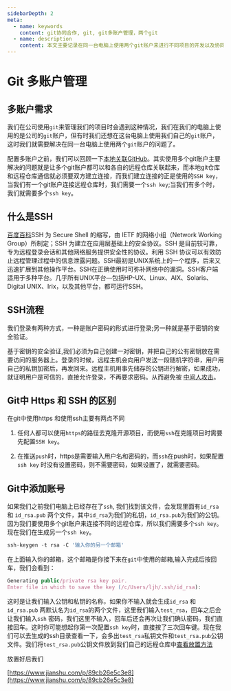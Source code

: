 ```yaml
---
sidebarDepth: 2
meta:
  - name: keywords
    content: git协同合作, git, git多账户管理，两个git
  - name: description
    content: 本文主要记录在同一台电脑上使用两个git账户来进行不同项目的开发以及协同合作。
---
```



# Git 多账户管理



## 多账户需求

我们在公司使用`git`来管理我们的项目时会遇到这种情况，我们在我们的电脑上使用的是公司的`git`账户，但有时我们还想在这台电脑上使用我们自己的`git`账户，这时我们就需要解决在同一台电脑上使用两个`git`账户的问题了。

配置多账户之前，我们可以回顾一下[本地关联GitHub](/git/Git的远程操作.html#_3-本地关联github)。其实使用多个git账户主要解决的问题就是让多个git账户都可以和各自的远程仓库关联起来，而本地git仓库和远程仓库通信就必须要双方建立连接，而我们建立连接的正是使用的`SSH key`，当我们有一个git账户连接远程仓库时，我们需要一个`ssh key`;当我们有多个时，我们就需要多个`ssh key`。

## 什么是SSH

[百度百科](https://baike.baidu.com/item/ssh/10407)SSH 为 Secure Shell 的缩写，由 IETF 的网络小组（Network Working Group）所制定；SSH 为建立在应用层基础上的安全协议。SSH 是目前较可靠，专为远程登录会话和其他网络服务提供安全性的协议。利用 SSH 协议可以有效防止远程管理过程中的信息泄露问题。SSH最初是UNIX系统上的一个程序，后来又迅速扩展到其他操作平台。SSH在正确使用时可弥补网络中的漏洞。SSH客户端适用于多种平台。几乎所有UNIX平台—包括HP-UX、Linux、AIX、Solaris、Digital UNIX、Irix，以及其他平台，都可运行SSH。


## SSH流程

我们登录有两种方式，一种是账户密码的形式进行登录;另一种就是基于密钥的安全验证。

基于密钥的安全验证,我们必须为自己创建一对密钥，并把自己的公有密钥放在需要访问的服务器上。登录的时候，远程主机会向用户发送一段随机字符串，用户用自己的私钥加密后，再发回来。远程主机用事先储存的公钥进行解密，如果成功，就证明用户是可信的，直接允许登录，不再要求密码。从而避免被 [中间人攻击](https://zh.wikipedia.org/wiki/%E4%B8%AD%E9%97%B4%E4%BA%BA%E6%94%BB%E5%87%BB)。


## Git中 Https 和 SSH 的区别

在git中使用https 和使用ssh主要有两点不同

1. 任何人都可以使用`https`的路径去克隆开源项目，而使用`ssh`在克隆项目时需要先配置`SSH key`。

2. 在推送`push`时，https是需要输入用户名和密码的，而`ssh`在push时，如果配置`ssh key` 时没有设置密码，则不需要密码，如果设置了，就需要密码。


## Git中添加账号

如果我们之前我们电脑上已经存在了`ssh`, 我们找到该文件，会发现里面有`id_rsa` 和 `id_rsa.pub` 两个文件，其中`id_rsa`为我们的私钥，`id_rsa.pub`为我们的公钥。因为我们要使用多个git账户来连接不同的远程仓库，所以我们需要多个`ssh key`。现在我们在生成另一个`ssh key`。

```js
ssh-keygen -t rsa -C '输入你的另一个邮箱'
```
在上面输入你的邮箱，这个邮箱是你接下来在`git`中使用的邮箱,输入完成后按回车，我们会看到：

```js
Generating public/private rsa key pair.
Enter file in which to save the key (/c/Users/ljh/.ssh/id_rsa):
```
这时是让我们输入公钥和私钥的名称，如果你不输入就会生成`id_rsa` 和 `id_rsa.pub` 两默认名为`id_rsa`的两个文件，这里我们输入`test_rsa`，回车之后会让我们输入`ssh` 密码，我们这里不输入，回车后还会再次让我们确认密码，我们直接回车。这时你可能想起你第一次配置`ssh key`时，直接按了三次回车键。现在我们可以去生成的ssh目录查看一下，会多出`test_rsa`私钥文件和`test_rsa.pub`公钥文件。我们将`test_rsa.pub`公钥文件放到我们自己的远程仓库中[查看放置方法](/git/Git的远程操作.html#_3-本地关联github)

放置好后我们


[https://www.jianshu.com/p/89cb26e5c3e8](https://www.jianshu.com/p/89cb26e5c3e8)